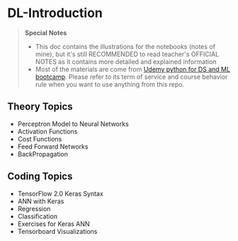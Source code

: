 # DL-Introduction
> **Special Notes**
> * This doc contains the illustrations for the notebooks (notes of mine), but it's still RECOMMENDED to read teacher's OFFICIAL NOTES as it contains more detailed and explained information
> * Most of the materials are come from <a href='https://www.udemy.com/course/python-for-data-science-and-machine-learning-bootcamp/'>Udemy python for DS and ML bootcamp</a>. Please refer to its term of service and course behavior rule when you want to use anything from this repo.




## Theory Topics
 * Perceptron Model to Neural Networks
 * Activation Functions
 * Cost Functions
 * Feed Forward Networks
 * BackPropagation

## Coding Topics
 * TensorFlow 2.0 Keras Syntax
 * ANN with Keras
 * Regression
 * Classification
 * Exercises for Keras ANN
 * Tensorboard Visualizations


